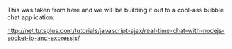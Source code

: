 This was taken from here and we will be building it out to a cool-ass bubble chat application:

http://net.tutsplus.com/tutorials/javascript-ajax/real-time-chat-with-nodejs-socket-io-and-expressjs/
